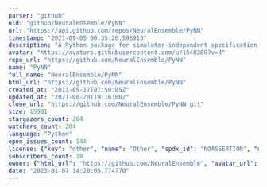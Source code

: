 ```yaml
---
parser: "github"
uid: "github/NeuralEnsemble/PyNN"
url: "https://api.github.com/repos/NeuralEnsemble/PyNN"
timestamp: "2021-09-05 00:35:26.596913"
description: "A Python package for simulator-independent specification of neuronal network models."
avatar: "https://avatars.githubusercontent.com/u/1540309?v=4"
repo_url: "https://github.com/NeuralEnsemble/PyNN"
name: "PyNN"
full_name: "NeuralEnsemble/PyNN"
html_url: "https://github.com/NeuralEnsemble/PyNN"
created_at: "2013-05-17T07:50:05Z"
updated_at: "2021-08-20T19:16:00Z"
clone_url: "https://github.com/NeuralEnsemble/PyNN.git"
size: 15991
stargazers_count: 204
watchers_count: 204
language: "Python"
open_issues_count: 144
license: {"key": "other", "name": "Other", "spdx_id": "NOASSERTION", "url": null, "node_id": "MDc6TGljZW5zZTA="}
subscribers_count: 28
owner: {"html_url": "https://github.com/NeuralEnsemble", "avatar_url": "https://avatars.githubusercontent.com/u/1540309?v=4", "login": "NeuralEnsemble", "type": "Organization"}
date: "2023-01-07 14:20:05.774770"
---
```

